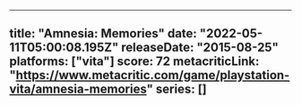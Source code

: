 
---
title: "Amnesia: Memories"
date: "2022-05-11T05:00:08.195Z"
releaseDate: "2015-08-25"
platforms: ["vita"]
score: 72
metacriticLink: "https://www.metacritic.com/game/playstation-vita/amnesia-memories"
series: []
---

